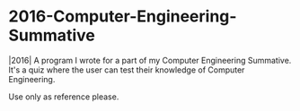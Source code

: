 # 2016-Computer-Engineering-Summative
|2016| A program I wrote for a part of my Computer Engineering Summative. It's a quiz where the user can test their knowledge of Computer Engineering.


Use only as reference please.
